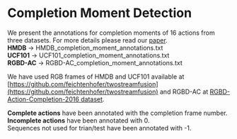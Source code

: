 # Completion Moment Detection
We present the annotations for completion moments of 16 actions from three datasets. For more details please read our [paper](https://arxiv.org/abs/1805.06749).  
**HMDB** -> HMDB_completion_moment_annotations.txt  
**UCF101** -> UCF101_completion_moment_annotations.txt  
**RGBD-AC** -> RGBD-AC_completion_moment_annotations.txt  

We have used RGB frames of HMDB and UCF101 available at [https://github.com/feichtenhofer/twostreamfusion](https://github.com/feichtenhofer/twostreamfusion) and RGBD-AC at [RGBD-Action-Completion-2016 dataset](http://dx.doi.org/10.5523/bris.66qry08cv1fj1eunwxwob3fjz).  

**Complete actions** have been annotated with the completion frame number.  
**Incomplete actions** have been annotated with 0.  
Sequences not used for trian/test have been annotated with -1.  
